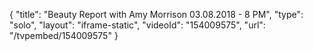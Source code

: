 {
    "title": "Beauty Report with Amy Morrison 03.08.2018 - 8 PM",
    "type": "solo",
    "layout": "iframe-static",
    "videoId": "154009575",
    "url": "\/tvpembed\/154009575"
}